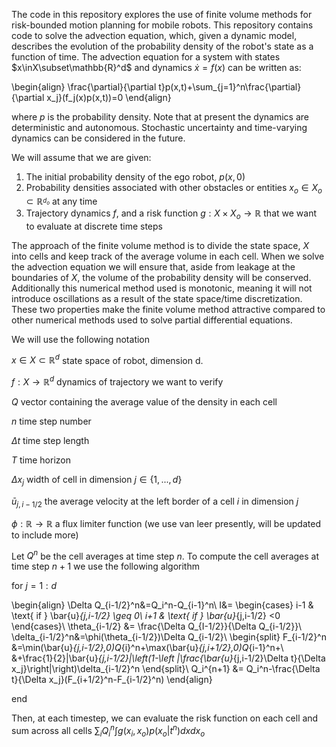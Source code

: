 The code in this repository explores the use of finite volume methods for risk-bounded motion planning for mobile robots. This repository contains code to solve the advection equation, which, given a dynamic model, describes the evolution of the probability density of the robot's state as a function of time. The advection equation for a system with states $x\inX\subset\mathbb{R}^d$ and dynamics $\dot{x}=f(x)$ can be written as:

\begin{align}
\frac{\partial}{\partial t}p(x,t)+\sum_{j=1}^n\frac{\partial}{\partial x_j}(f_j(x)p(x,t))=0
\end{align}

where $p$ is the probability density. Note that at present the dynamics are deterministic and autonomous. Stochastic uncertainty and time-varying dynamics can be considered in the future.

We will assume that we are given:
1. The initial probability density of the ego robot, $p(x,0)$
2. Probability densities associated with other obstacles or entities $x_o\in X_o\subset \mathbb{R}^_{d_o}$ at any time
3. Trajectory dynamics $f$, and a risk function $g:X\times X_o \to \mathbb{R}$ that we want to evaluate at discrete time steps

The approach of the finite volume method is to divide the state space, $X$ into cells and keep track of the average volume in each cell. When we solve the advection equation we will ensure that, aside from leakage at the boundaries of $X$, the volume of the probability density will be conserved. Additionally this numerical method used is monotonic, meaning it will not introduce oscillations as a result of the state space/time discretization. These two properties make the finite volume method attractive compared to other numerical methods used to solve partial differential equations.

We will use the following notation 

$x\in X\subset \mathbb{R}^d$ state space of robot, dimension d.

$f:X\to \mathbb{R}^d$ dynamics of trajectory we want to verify

$Q$ vector containing the average value of the density in each cell

$n$ time step number

$\Delta t$ time step length

$T$ time horizon

$\Delta x_j$ width of cell in dimension $j\in\{1,...,d\}$

$\bar{u}_{j,i-1/2}$ the average velocity at the left border of a cell $i$ in dimension $j$

$\phi:\mathbb{R}\to\mathbb{R}$ a flux limiter function (we use van leer presently, will be updated to include more)


Let $Q^n$ be the cell averages at time step $n$. To compute the cell averages at time step $n+1$ we use the following algorithm

for $j = 1:d$
	
\begin{align}
\Delta Q_{i-1/2}^n&=Q_i^n-Q_{i-1}^n\\
I&= \begin{cases} i-1 & \text{ if } \bar{u}_{j,i-1/2} \geq 0\\ i+1 & \text{ if } \bar{u}_{j,i-1/2} <0 \end{cases}\\
\theta_{i-1/2} &= \frac{\Delta Q_{I-1/2}}{\Delta Q_{i-1/2}}\\
\delta_{i-1/2}^n&=\phi(\theta_{i-1/2})\Delta Q_{i-1/2}\\
\begin{split}
F_{i-1/2}^n &=\min(\bar{u}_{j,i-1/2},0)Q_{i}^n+\max(\bar{u}_{j,i+1/2},0)Q_{i-1}^n+\\
&+\frac{1}{2}|\bar{u}_{j,i-1/2}|\left(1-\left |\frac{\bar{u}_{j,i-1/2}\Delta t}{\Delta x_j}\right|\right)\delta_{i-1/2}^n
\end{split}\\
Q_i^{n+1} &= Q_i^n-\frac{\Delta t}{\Delta x_j}(F_{i+1/2}^n-F_{i-1/2}^n)
\end{align}
	
	
end

Then, at each timestep, we can evaluate the risk function on each cell and sum across all cells
$\sum_i Q_i^n \int g(x_i,x_o)p(x_o|t^n)dx dx_o$

